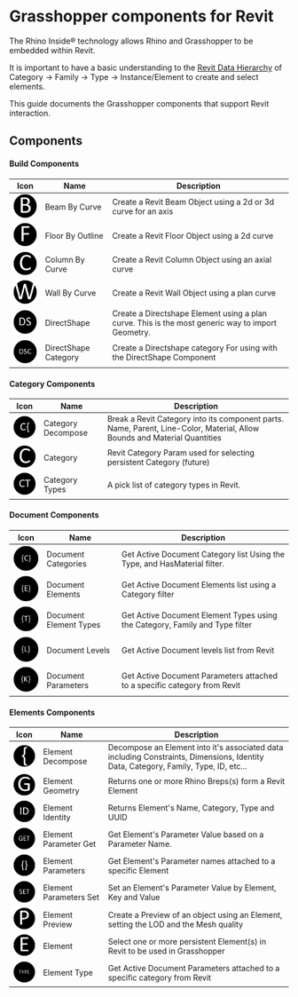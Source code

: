 # Grasshopper components for Revit
The Rhino Inside® technology allows Rhino and Grasshopper to be embedded within Revit.

It is important to have a basic understanding to the [Revit Data Hierarchy](https://www.modelical.com/en/gdocs/revit-data-hierarchy/) of Category -> Family -> Type -> Instance/Element to create and select elements.

This guide documents the Grasshopper components that support Revit interaction.

## Components

#### Build Components

 | Icon | Name | Description |
 | --- | --- | --- |
 | ![Rhino sending geometry to Revit](GH/BeamByCurve.png) | Beam By Curve | Create a Revit Beam Object using a 2d or 3d curve for an axis |
 | ![Rhino sending geometry to Revit](GH/FloorByOutline.png) | Floor By Outline | Create a Revit Floor Object using a 2d curve |
 | ![Rhino sending geometry to Revit](GH/ColumnByCurve.png) | Column By Curve | Create a Revit Column Object using an axial curve|
 | ![Rhino sending geometry to Revit](GH/WallByCurve.png) | Wall By Curve | Create a Revit Wall Object using a plan curve|
 | ![Rhino sending geometry to Revit](GH/DirectShapeByGeometry.png) | DirectShape | Create a Directshape Element using a plan curve. This is the most generic way to import Geometry. |
 | ![Rhino sending geometry to Revit](GH/DirectShapeCategories.png) | DirectShape Category | Create a Directshape category For using with the DirectShape Component |

#### Category Components

  | Icon | Name | Description |
  | --- | --- | --- |
  | ![Rhino sending geometry to Revit](GH/CategoryDecompose.png) | Category Decompose | Break a Revit Category into its component parts.  Name, Parent, Line-Color, Material, Allow Bounds and Material Quantities |
  | ![Rhino sending geometry to Revit](GH/Category.png) | Category | Revit Category Param used for selecting persistent Category (future)|
  | ![Rhino sending geometry to Revit](GH/CategoryTypes.png) | Category Types | A pick list of category types in Revit. |

#### Document Components

   | Icon | Name | Description |
   | --- | --- | --- |
   | ![Rhino sending geometry to Revit](GH/DocumentCategories.png) | Document Categories | Get Active Document Category list Using the Type, and HasMaterial filter. |
   | ![Rhino sending geometry to Revit](GH/DocumentElements.png) | Document Elements | Get Active Document Elements list using a Category filter|
   | ![Rhino sending geometry to Revit](GH/DocumentElementTypes.png) | Document Element Types | Get Active Document Element Types using the Category, Family and Type filter|
   | ![Rhino sending geometry to Revit](GH/DocumentLevels.png) | Document Levels | Get Active Document levels list from Revit|
   | ![Rhino sending geometry to Revit](GH/DocumentParameters.png) | Document Parameters | Get Active Document Parameters attached to a specific category from Revit |

#### Elements Components

  | Icon | Name | Description |
  | --- | --- | --- |
  | ![](GH/ElementDecompose.png) | Element Decompose | Decompose an Element into it's associated data including Constraints, Dimensions, Identity Data, Category, Family, Type, ID, etc...|
  | ![](GH/ElementGeometry.png) | Element Geometry | Returns one or more Rhino Breps(s) form a Revit Element|
  | ![](GH/ElementIdentity.png) | Element Identity | Returns Element's Name, Category, Type and UUID|
  | ![](GH/ElementParameterGet.png) | Element Parameter Get | Get Element's Parameter Value based on a Parameter Name.|
  | ![](GH/ElementParameters.png) | Element Parameters | Get Element's Parameter names attached to a specific Element |
  | ![](GH/ElementParameterSet.png) | Element Parameters Set | Set an Element's Parameter Value by Element, Key and Value|
  | ![](GH/ElementPreview.png) | Element Preview | Create a Preview of an object using an Element, setting the LOD and the Mesh quality |
  | ![](GH/Element.png) | Element| Select one or more persistent Element(s) in Revit to be used in Grasshopper|
  | ![](GH/ElementType.png) | Element Type | Get Active Document Parameters attached to a specific category from Revit |
